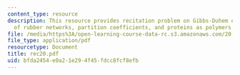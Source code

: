 ```yaml
---
content_type: resource
description: This resource provides recitation problem on Gibbs-Duhem equation, swelling
  of rubber networks, partition coefficients, and proteins as polymers.
file: /media/https%3A/open-learning-course-data-rc.s3.amazonaws.com/20-110j-thermodynamics-of-biomolecular-systems-fall-2005/bfda2454e0a21e294f45fdcc8fcf8efb_rec20.pdf
file_type: application/pdf
resourcetype: Document
title: rec20.pdf
uid: bfda2454-e0a2-1e29-4f45-fdcc8fcf8efb
---
```

